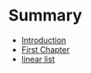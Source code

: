 # Summary

* [Introduction](README.md)
* [First Chapter](chapter1.md)
* [linear list](linear-list.md)

